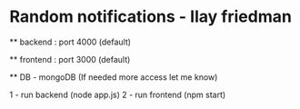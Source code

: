 # Random notifications - Ilay friedman

** backend : port 4000 (default)

** frontend : port 3000 (default)

** DB - mongoDB (If needed more access let me know)

1 - run backend (node app.js)
2 - run frontend (npm start)
